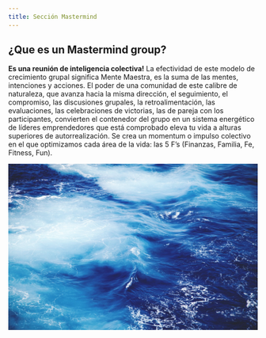 ```yaml
---
title: Sección Mastermind
---
```

## ¿Que es un Mastermind group?

**Es una reunión de inteligencia colectiva!** La efectividad de este modelo de crecimiento grupal significa Mente Maestra, es la suma de las mentes, intenciones y acciones. El poder de una comunidad de este calibre de naturaleza, que avanza hacia la misma dirección, el seguimiento, el compromiso, las discusiones grupales, la retroalimentación, las evaluaciones, las celebraciones de victorias, las de pareja con los participantes, convierten el contenedor del grupo en un sistema energético de líderes emprendedores que está comprobado eleva tu vida a alturas superiores de autorrealización. Se crea un momentum o impulso colectivo en el que optimizamos cada área de la vida: las 5 F’s (Finanzas, Familia, Fe, Fitness, Fun).

![This is an image](/src/assets/img/overlay-1.jpg)